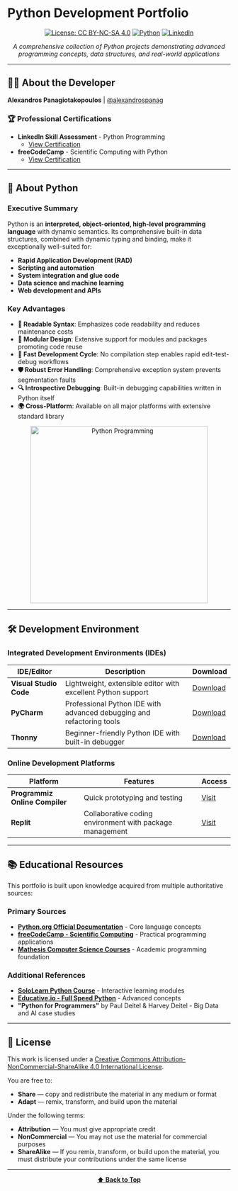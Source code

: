 # Python Development Portfolio

<div align="center">

[![License: CC BY-NC-SA 4.0](https://img.shields.io/badge/License-CC%20BY--NC--SA%204.0-lightgrey.svg)](http://creativecommons.org/licenses/by-nc-sa/4.0/)
[![Python](https://img.shields.io/badge/Python-3.6+-blue.svg)](https://www.python.org/downloads/)
[![LinkedIn](https://img.shields.io/badge/LinkedIn-Connect-blue.svg)](https://www.linkedin.com/in/αλέξανδρος-παναγιωτακόπουλος/)

*A comprehensive collection of Python projects demonstrating advanced programming concepts, data structures, and real-world applications*

</div>

---

## 👨‍💻 About the Developer

**Alexandros Panagiotakopoulos** | [@alexandrospanag](https://github.com/alexandrospanag)

### 🏆 Professional Certifications

- **LinkedIn Skill Assessment** - Python Programming
  - [View Certification](https://www.linkedin.com/in/αλέξανδρος-παναγιωτακόπουλος/)
- **freeCodeCamp** - Scientific Computing with Python
  - [View Certification](https://www.freecodecamp.org/certification/AlexandrosPanag/scientific-computing-with-python-v7)

---

## 🐍 About Python

### Executive Summary

Python is an **interpreted, object-oriented, high-level programming language** with dynamic semantics. Its comprehensive built-in data structures, combined with dynamic typing and binding, make it exceptionally well-suited for:

- **Rapid Application Development (RAD)**
- **Scripting and automation**
- **System integration and glue code**
- **Data science and machine learning**
- **Web development and APIs**

### Key Advantages

- **📖 Readable Syntax**: Emphasizes code readability and reduces maintenance costs
- **🔧 Modular Design**: Extensive support for modules and packages promoting code reuse
- **🚀 Fast Development Cycle**: No compilation step enables rapid edit-test-debug workflows
- **🛡️ Robust Error Handling**: Comprehensive exception system prevents segmentation faults
- **🔍 Introspective Debugging**: Built-in debugging capabilities written in Python itself
- **🌍 Cross-Platform**: Available on all major platforms with extensive standard library

<div align="center">
<img src="https://th.bing.com/th/id/R.6c253b6b4562ea29d1223251d46e767f?rik=oTlwfQZkD0JpjA&pid=ImgRaw" alt="Python Programming" width="400"/>
</div>

---

## 🛠️ Development Environment

### Integrated Development Environments (IDEs)

| IDE/Editor | Description | Download |
|------------|-------------|----------|
| **Visual Studio Code** | Lightweight, extensible editor with excellent Python support | [Download](https://code.visualstudio.com/) |
| **PyCharm** | Professional Python IDE with advanced debugging and refactoring tools | [Download](https://www.jetbrains.com/pycharm/download/) |
| **Thonny** | Beginner-friendly Python IDE with built-in debugger | [Download](https://thonny.org/) |

### Online Development Platforms

| Platform | Features | Access |
|----------|----------|---------|
| **Programmiz Online Compiler** | Quick prototyping and testing | [Visit](https://www.programiz.com/python-programming/online-compiler/) |
| **Replit** | Collaborative coding environment with package management | [Visit](https://replit.com) |

---

## 📚 Educational Resources

This portfolio is built upon knowledge acquired from multiple authoritative sources:

### Primary Sources
- **[Python.org Official Documentation](https://www.python.org/doc/essays/blurb/)** - Core language concepts
- **[freeCodeCamp - Scientific Computing](https://www.freecodecamp.org/learn/scientific-computing-with-python/)** - Practical programming applications
- **[Mathesis Computer Science Courses](https://mathesis.cup.gr/)** - Academic programming foundation

### Additional References
- **[SoloLearn Python Course](https://www.sololearn.com/learning/1073)** - Interactive learning modules
- **[Educative.io - Full Speed Python](https://www.educative.io/courses/full-speed-python)** - Advanced concepts
- **"Python for Programmers"** by Paul Deitel & Harvey Deitel - Big Data and AI case studies

---

## 📄 License

This work is licensed under a [Creative Commons Attribution-NonCommercial-ShareAlike 4.0 International License](http://creativecommons.org/licenses/by-nc-sa/4.0/).

You are free to:
- **Share** — copy and redistribute the material in any medium or format
- **Adapt** — remix, transform, and build upon the material

Under the following terms:
- **Attribution** — You must give appropriate credit
- **NonCommercial** — You may not use the material for commercial purposes
- **ShareAlike** — If you remix, transform, or build upon the material, you must distribute your contributions under the same license

---

<div align="center">

**[⬆ Back to Top](#python-development-portfolio)**

</div>





